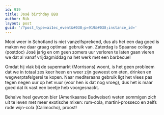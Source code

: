 ```yaml
---
id: 919
title: José birthday BBQ
author: Rik
layout: post
guid: '/?post_type=ai1ec_event&#038;p=919&#038;instance_id='
---
```

Mooi weer in Schotland is niet vanzelfsprekend, dus als het een dag goed is maken we daar graag optimaal gebruik van. Zaterdag is Spaanse collega (postdoc) José jarig en om geen zomers uur verloren te laten gaan vieren we dat al vanaf vrijdagmiddag na het werk met een barbecue!

Omdat hij vlak bij de supermarkt (Morrisons) woont, is het geen probleem dat we in totaal zes keer heen en weer zijn geweest om eten, drinken en wegwerptafelgerei te kopen. Naar mediteraans gebruik ligt het vlees pas tegen negen uur op het vuur (voor hen is dat nog vroeg), dus het is maar goed dat ik vast een beetje heb voorgesnackt.

Behalve heel gewoon bier (Amerikaanse Budweiser) weten sommigen zich uit te leven met meer exotische mixen: rum-cola, martini-prosseco en zelfs rode wijn-cola (Calimocho), proost!